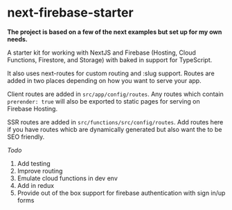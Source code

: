# next-firebase-starter

**The project is based on a few of the next examples but set up for my own needs.**

A starter kit for working with NextJS and Firebase (Hosting, Cloud Functions, Firestore, and Storage) with baked in support for TypeScript.

It also uses next-routes for custom routing and :slug support. Routes are added in two places depending on how you want to serve your app.

Client routes are added in `src/app/config/routes`. Any routes which contain `prerender: true` will also be exported to static pages for serving on Firebase Hosting.

SSR routes are added in `src/functions/src/config/routes`. Add routes here if you have routes whicb are dynamically generated but also want the to be SEO friendly.

*Todo*
1) Add testing
2) Improve routing
3) Emulate cloud functions in dev env
4) Add in redux
5) Provide out of the box support for firebase authentication with sign in/up forms


